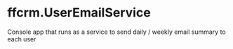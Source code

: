 # ffcrm.UserEmailService
Console app that runs as a service to send daily / weekly email summary to each user
